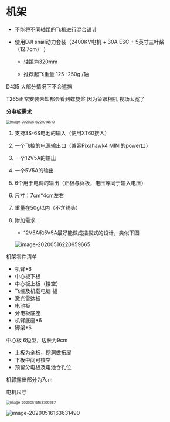 # 机架

- 不能将不同轴距的飞机进行混合设计

- 使用DJI snail动力套装（2400KV电机 + 30A ESC + 5英寸三叶桨（12.7cm） ）

  - 轴距为320mm

  - 推荐起飞重量 125 -250g /轴

    

D435 大部分情况下不会遮挡

T265正常安装未知都会看到螺旋桨 因为鱼眼相机 视场太宽了



**分电板需求**

<img src="C:\Users\Qi\AppData\Roaming\Typora\typora-user-images\image-20200516221014510.png" alt="image-20200516221014510" style="zoom:67%;" />

1. 支持3S-6S电池的输入（使用XT60接入）

2. 一个飞控的电源输出口（兼容Pixahawk4 MINI的power口）

3. 一个12V5A的输出

4. 一个5V5A的输出

5. 6个用于电调的输出（正极与负极，电压等同于输入电压）

6. 尺寸：7cm*4cm左右

7. 重量在50g以内（不含线头）

8. 附加需求：

   - 12V5A和5V5A最好能做成插拔式的设计，类似下图

   ![image-20200516220959665](C:\Users\Qi\AppData\Roaming\Typora\typora-user-images\image-20200516220959665.png)



机架零件清单

- 机臂*6
- 中心板下板
- 中心板上板（镂空）
- 飞控及机载电脑 板
- 激光雷达板
- 电池板
- 分电板底座
- 机臂底座*6
- 脚架*6



中心板 6边型，边长为9cm 

- 上板为全板，挖洞做拓展
- 下板中间可镂空
- 预留分电板及电池仓孔位



机臂露出部分为7cm

电机尺寸

<img src="C:\Users\Qi\AppData\Roaming\Typora\typora-user-images\image-20200516163709267.png" alt="image-20200516163709267" style="zoom:67%;" />



![image-20200516163631490](C:\Users\Qi\AppData\Roaming\Typora\typora-user-images\image-20200516163631490.png)